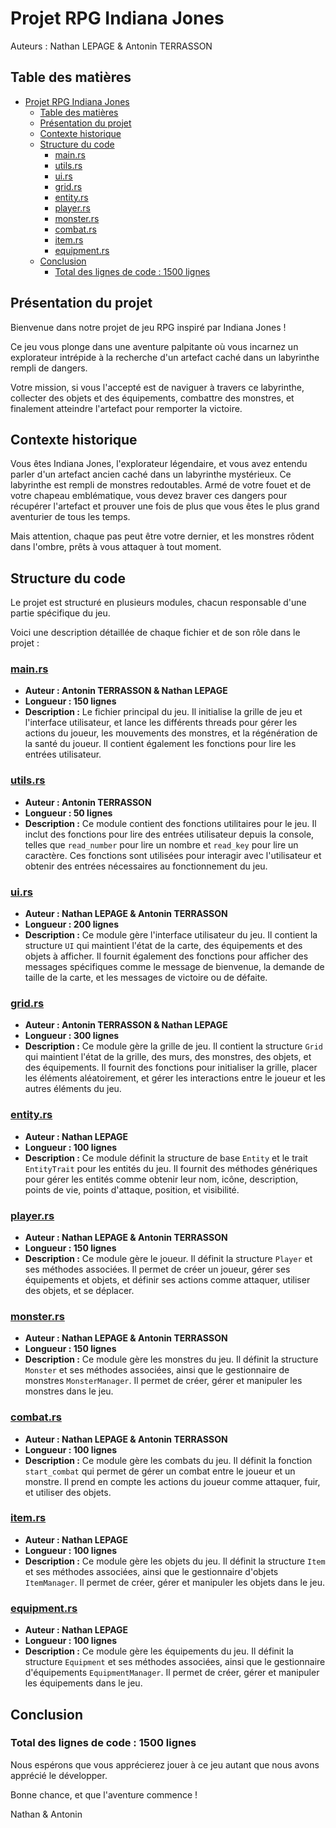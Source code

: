 # Projet RPG Indiana Jones

Auteurs : Nathan LEPAGE & Antonin TERRASSON

## Table des matières
- [Projet RPG Indiana Jones](#projet-rpg-indiana-jones)
  - [Table des matières](#table-des-matières)
  - [Présentation du projet](#présentation-du-projet)
  - [Contexte historique](#contexte-historique)
  - [Structure du code](#structure-du-code)
    - [main.rs](#mainrs)
    - [utils.rs](#utilsrs)
    - [ui.rs](#uirs)
    - [grid.rs](#gridrs)
    - [entity.rs](#entityrs)
    - [player.rs](#playerrs)
    - [monster.rs](#monsterrs)
    - [combat.rs](#combatrs)
    - [item.rs](#itemrs)
    - [equipment.rs](#equipmentrs)
  - [Conclusion](#conclusion)
    - [Total des lignes de code : 1500 lignes](#total-des-lignes-de-code--1500-lignes)

## Présentation du projet

Bienvenue dans notre projet de jeu RPG inspiré par Indiana Jones ! 

Ce jeu vous plonge dans une aventure palpitante où vous incarnez un explorateur intrépide à la recherche d'un artefact caché dans un labyrinthe rempli de dangers. 

Votre mission, si vous l'accepté est de naviguer à travers ce labyrinthe, collecter des objets et des équipements, combattre des monstres, et finalement atteindre l'artefact pour remporter la victoire.

## Contexte historique

Vous êtes Indiana Jones, l'explorateur légendaire, et vous avez entendu parler d'un artefact ancien caché dans un labyrinthe mystérieux. Ce labyrinthe est rempli de monstres redoutables. Armé de votre fouet et de votre chapeau emblématique, vous devez braver ces dangers pour récupérer l'artefact et prouver une fois de plus que vous êtes le plus grand aventurier de tous les temps. 

Mais attention, chaque pas peut être votre dernier, et les monstres rôdent dans l'ombre, prêts à vous attaquer à tout moment.

## Structure du code

Le projet est structuré en plusieurs modules, chacun responsable d'une partie spécifique du jeu. 

Voici une description détaillée de chaque fichier et de son rôle dans le projet :

### [main.rs](./src/main.rs)

- **Auteur : Antonin TERRASSON & Nathan LEPAGE**
- **Longueur : 150 lignes**
- **Description :** Le fichier principal du jeu. Il initialise la grille de jeu et l'interface utilisateur, et lance les différents threads pour gérer les actions du joueur, les mouvements des monstres, et la régénération de la santé du joueur. Il contient également les fonctions pour lire les entrées utilisateur.

### [utils.rs](./src/utils.rs)

- **Auteur : Antonin TERRASSON**
- **Longueur : 50 lignes**
- **Description :** Ce module contient des fonctions utilitaires pour le jeu. Il inclut des fonctions pour lire des entrées utilisateur depuis la console, telles que `read_number` pour lire un nombre et `read_key` pour lire un caractère. Ces fonctions sont utilisées pour interagir avec l'utilisateur et obtenir des entrées nécessaires au fonctionnement du jeu.

### [ui.rs](./src/ui.rs)

- **Auteur : Nathan LEPAGE & Antonin TERRASSON**
- **Longueur : 200 lignes**
- **Description :** Ce module gère l'interface utilisateur du jeu. Il contient la structure `UI` qui maintient l'état de la carte, des équipements et des objets à afficher. Il fournit également des fonctions pour afficher des messages spécifiques comme le message de bienvenue, la demande de taille de la carte, et les messages de victoire ou de défaite.

### [grid.rs](./src/grid.rs)

- **Auteur : Antonin TERRASSON & Nathan LEPAGE**
- **Longueur : 300 lignes**
- **Description :** Ce module gère la grille de jeu. Il contient la structure `Grid` qui maintient l'état de la grille, des murs, des monstres, des objets, et des équipements. Il fournit des fonctions pour initialiser la grille, placer les éléments aléatoirement, et gérer les interactions entre le joueur et les autres éléments du jeu.

### [entity.rs](./src/entities/entity.rs)

- **Auteur : Nathan LEPAGE**
- **Longueur : 100 lignes**
- **Description :** Ce module définit la structure de base `Entity` et le trait `EntityTrait` pour les entités du jeu. Il fournit des méthodes génériques pour gérer les entités comme obtenir leur nom, icône, description, points de vie, points d'attaque, position, et visibilité.

### [player.rs](./src/entities/player.rs)

- **Auteur : Nathan LEPAGE & Antonin TERRASSON**
- **Longueur : 150 lignes**
- **Description :** Ce module gère le joueur. Il définit la structure `Player` et ses méthodes associées. Il permet de créer un joueur, gérer ses équipements et objets, et définir ses actions comme attaquer, utiliser des objets, et se déplacer.

### [monster.rs](./src/entities/monster.rs)

- **Auteur : Nathan LEPAGE & Antonin TERRASSON**
- **Longueur : 150 lignes**
- **Description :** Ce module gère les monstres du jeu. Il définit la structure `Monster` et ses méthodes associées, ainsi que le gestionnaire de monstres `MonsterManager`. Il permet de créer, gérer et manipuler les monstres dans le jeu.

### [combat.rs](./src/combat.rs)

- **Auteur : Nathan LEPAGE & Antonin TERRASSON**
- **Longueur : 100 lignes**
- **Description :** Ce module gère les combats du jeu. Il définit la fonction `start_combat` qui permet de gérer un combat entre le joueur et un monstre. Il prend en compte les actions du joueur comme attaquer, fuir, et utiliser des objets.

### [item.rs](./src/items/item.rs)

- **Auteur : Nathan LEPAGE**
- **Longueur : 100 lignes**
- **Description :** Ce module gère les objets du jeu. Il définit la structure `Item` et ses méthodes associées, ainsi que le gestionnaire d'objets `ItemManager`. Il permet de créer, gérer et manipuler les objets dans le jeu.

### [equipment.rs](./src/equipments/equipment.rs)

- **Auteur : Nathan LEPAGE**
- **Longueur : 100 lignes**
- **Description :** Ce module gère les équipements du jeu. Il définit la structure `Equipment` et ses méthodes associées, ainsi que le gestionnaire d'équipements `EquipmentManager`. Il permet de créer, gérer et manipuler les équipements dans le jeu.

## Conclusion

### Total des lignes de code : 1500 lignes

Nous espérons que vous apprécierez jouer à ce jeu autant que nous avons apprécié le développer. 

Bonne chance, et que l'aventure commence !

Nathan & Antonin